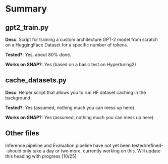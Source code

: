 # Summary

**gpt2_train.py** 
-
**Desc**: Script for training a custom architecture GPT-2 model from scratch on a HuggingFace Dataset for a specific number of tokens.

**Tested?**: Yes, about 80% done. 

**Works on SNAP?**: Yes (based on a basic test on Hyperturing2)


**cache_datasets.py**
-
**Desc**: Helper script that allows you to run HF dataset caching in the background.

**Tested?**: Yes (assumed, nothing much you can mess up here)

**Works on SNAP?**: Yes (assumed, nothing much you can mess up here)

Other files
-
Inference pipeline and Evaluation pipeline have not yet been tested/refined--should only take a day or two more, currently working on this. Will update this heading with progress [10/25]

